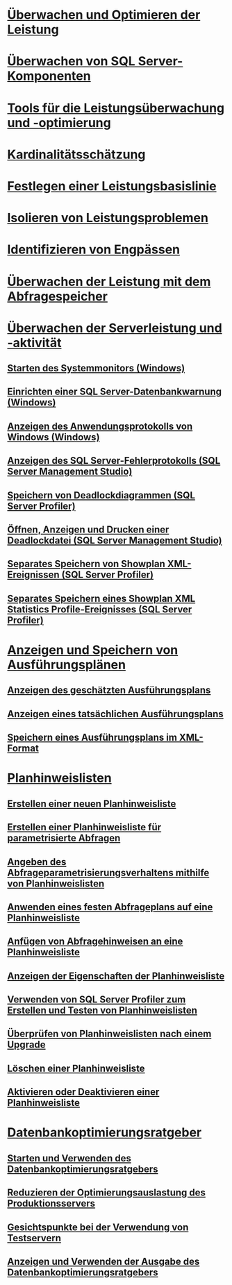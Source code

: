 # [Überwachen und Optimieren der Leistung](monitor-and-tune-for-performance.md)
# [Überwachen von SQL Server-Komponenten](monitor-sql-server-components.md)
# [Tools für die Leistungsüberwachung und -optimierung](performance-monitoring-and-tuning-tools.md)
# [Kardinalitätsschätzung](cardinality-estimation-sql-server.md)
# [Festlegen einer Leistungsbasislinie](establish-a-performance-baseline.md)
# [Isolieren von Leistungsproblemen](isolate-performance-problems.md)
# [Identifizieren von Engpässen](identify-bottlenecks.md)
# [Überwachen der Leistung mit dem Abfragespeicher](monitoring-performance-by-using-the-query-store.md)
# [Überwachen der Serverleistung und -aktivität](server-performance-and-activity-monitoring.md)
## [Starten des Systemmonitors (Windows)](start-system-monitor-windows.md)
## [Einrichten einer SQL Server-Datenbankwarnung (Windows)](set-up-a-sql-server-database-alert-windows.md)
## [Anzeigen des Anwendungsprotokolls von Windows (Windows)](view-the-windows-application-log-windows-10.md)
## [Anzeigen des SQL Server-Fehlerprotokolls (SQL Server Management Studio)](view-the-sql-server-error-log-sql-server-management-studio.md)
## [Speichern von Deadlockdiagrammen (SQL Server Profiler)](save-deadlock-graphs-sql-server-profiler.md)
## [Öffnen, Anzeigen und Drucken einer Deadlockdatei (SQL Server Management Studio)](open-view-and-print-a-deadlock-file-sql-server-management-studio.md)
## [Separates Speichern von Showplan XML-Ereignissen (SQL Server Profiler)](save-showplan-xml-events-separately-sql-server-profiler.md)
## [Separates Speichern eines Showplan XML Statistics Profile-Ereignisses (SQL Server Profiler)](save-showplan-xml-statistics-profile-events-separately-sql-server-profiler.md)
# [Anzeigen und Speichern von Ausführungsplänen](display-and-save-execution-plans.md)
## [Anzeigen des geschätzten Ausführungsplans](display-the-estimated-execution-plan.md)
## [Anzeigen eines tatsächlichen Ausführungsplans](display-an-actual-execution-plan.md)
## [Speichern eines Ausführungsplans im XML-Format](save-an-execution-plan-in-xml-format.md)
# [Planhinweislisten](plan-guides.md)
## [Erstellen einer neuen Planhinweisliste](create-a-new-plan-guide.md)
## [Erstellen einer Planhinweisliste für parametrisierte Abfragen](create-a-plan-guide-for-parameterized-queries.md)
## [Angeben des Abfrageparametrisierungsverhaltens mithilfe von Planhinweislisten](specify-query-parameterization-behavior-by-using-plan-guides.md)
## [Anwenden eines festen Abfrageplans auf eine Planhinweisliste](apply-a-fixed-query-plan-to-a-plan-guide.md)
## [Anfügen von Abfragehinweisen an eine Planhinweisliste](attach-query-hints-to-a-plan-guide.md)
## [Anzeigen der Eigenschaften der Planhinweisliste](view-plan-guide-properties.md)
## [Verwenden von SQL Server Profiler zum Erstellen und Testen von Planhinweislisten](use-sql-server-profiler-to-create-and-test-plan-guides.md)
## [Überprüfen von Planhinweislisten nach einem Upgrade](validate-plan-guides-after-upgrade.md)
## [Löschen einer Planhinweisliste](delete-a-plan-guide.md)
## [Aktivieren oder Deaktivieren einer Planhinweisliste](enable-or-disable-a-plan-guide.md)
# [Datenbankoptimierungsratgeber](database-engine-tuning-advisor.md)
## [Starten und Verwenden des Datenbankoptimierungsratgebers](start-and-use-the-database-engine-tuning-advisor.md)
## [Reduzieren der Optimierungsauslastung des Produktionsservers](reduce-the-production-server-tuning-load.md)
## [Gesichtspunkte bei der Verwendung von Testservern](considerations-for-using-test-servers.md)
## [Anzeigen und Verwenden der Ausgabe des Datenbankoptimierungsratgebers](view-and-work-with-the-output-from-the-database-engine-tuning-advisor.md)
